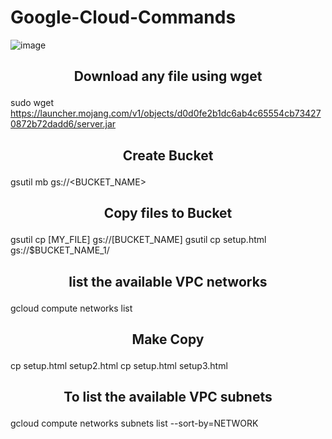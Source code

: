 # Google-Cloud-Commands
![image](https://github.com/sanket9006/Google-Cloud-Commands/blob/master/google-cloud.png)




## <p align="center"> Download any file using wget</p>
sudo wget https://launcher.mojang.com/v1/objects/d0d0fe2b1dc6ab4c65554cb734270872b72dadd6/server.jar




## <p align="center"> Create Bucket </p>
gsutil mb gs://<BUCKET_NAME>



## <p align="center"> Copy files to Bucket  </p>
gsutil cp [MY_FILE] gs://[BUCKET_NAME]
gsutil cp setup.html gs://$BUCKET_NAME_1/





## <p align="center"> list the available VPC networks</p>
gcloud compute networks list




## <p align="center"> Make Copy</p>
cp setup.html setup2.html
cp setup.html setup3.html




## <p align="center"> To list the available VPC subnets</p>
gcloud compute networks subnets list --sort-by=NETWORK


